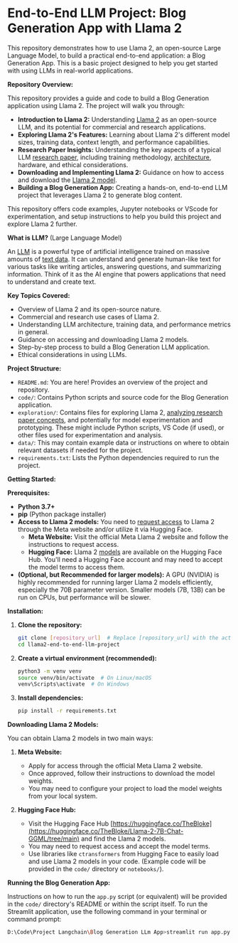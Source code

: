 # End-to-End LLM Project: Blog Generation App with Llama 2


This repository demonstrates how to use Llama 2, an open-source Large Language Model, to build a practical end-to-end application: a Blog Generation App. This is a basic project designed to help you get started with using LLMs in real-world applications.

**Repository Overview:**

This repository provides a guide and code to build a Blog Generation application using Llama 2. The project will walk you through:

*   **Introduction to Llama 2:** Understanding [Llama 2](https://github.com/meta-llama) as an open-source LLM, and its potential for commercial and research applications.
*   **Exploring Llama 2's Features:**  Learning about Llama 2's different model sizes, training data, context length, and performance capabilities.
*   **Research Paper Insights:**  Understanding the key aspects of a typical LLM [research paper](https://ai.meta.com/research/publications/llama-2-open-foundation-and-fine-tuned-chat-models/), including training methodology, [architecture](https://github.com/meta-llama/llama-stack), hardware, and ethical considerations.
*   **Downloading and Implementing Llama 2:**  Guidance on how to access and download the [Llama 2 model](https://github.com/meta-llama/llama-models?tab=readme-ov-file#download).
*   **Building a Blog Generation App:**  Creating a hands-on, end-to-end LLM project that leverages Llama 2 to generate blog content.

This repository offers code examples, Jupyter notebooks or VScode for experimentation, and setup instructions to help you build this project and explore Llama 2 further.

**What is LLM?** (Large Language Model)

An [LLM](https://www.cloudflare.com/learning/ai/what-is-large-language-model/) is a powerful type of artificial intelligence trained on massive amounts of [text data](https://ai.meta.com/blog/large-language-model-llama-meta-ai/). It can understand and generate human-like text for various tasks like writing articles, answering questions, and summarizing information.  Think of it as the AI engine that powers applications that need to understand and create text.

**Key Topics Covered:**

*   Overview of Llama 2 and its open-source nature.
*   Commercial and research use cases of Llama 2.
*   Understanding LLM architecture, training data, and performance metrics in general.
*   Guidance on accessing and downloading Llama 2 models.
*   Step-by-step process to build a Blog Generation LLM application.
*   Ethical considerations in using LLMs.

**Project Structure:**

*   `README.md`: You are here! Provides an overview of the project and repository.
*   `code/`: Contains Python scripts and source code for the Blog Generation application.
*   `exploration/`: Contains files for exploring Llama 2, [analyzing research paper concepts](https://ai.meta.com/research/publications/llama-2-open-foundation-and-fine-tuned-chat-models/), and potentially for model experimentation and prototyping. These might include Python scripts, VS Code (if used), or other files used for experimentation and analysis.
*   `data/`:  This may contain example data or instructions on where to obtain relevant datasets if needed for the project.
*   `requirements.txt`: Lists the Python dependencies required to run the project.

**Getting Started:**

**Prerequisites:**

*   **Python 3.7+**
*   **pip** (Python package installer)
*   **Access to Llama 2 models:** You need to [request access](https://www.llama.com/llama-downloads/) to Llama 2 through the Meta website and/or utilize it via Hugging Face.
    *   **Meta Website:** Visit the official Meta Llama 2 website and follow the instructions to request access.
    *   **Hugging Face:**  Llama 2 [models](https://huggingface.co/TheBloke/Llama-2-7B-Chat-GGML/tree/main) are available on the Hugging Face Hub. You'll need a Hugging Face account and may need to accept the model terms to access them.
*   **(Optional, but Recommended for larger models):** A GPU (NVIDIA) is highly recommended for running larger Llama 2 models efficiently, especially the 70B parameter version.  Smaller models (7B, 13B) can be run on CPUs, but performance will be slower.

**Installation:**

1.  **Clone the repository:**
    ```bash
    git clone [repository_url]  # Replace [repository_url] with the actual repo URL
    cd llama2-end-to-end-llm-project
    ```

2.  **Create a virtual environment (recommended):**
    ```bash
    python3 -m venv venv
    source venv/bin/activate  # On Linux/macOS
    venv\Scripts\activate  # On Windows
    ```

3.  **Install dependencies:**
    ```bash
    pip install -r requirements.txt
    ```

**Downloading Llama 2 Models:**

You can obtain Llama 2 models in two main ways:

1.  **Meta Website:**
    *   Apply for access through the official Meta Llama 2 website.
    *   Once approved, follow their instructions to download the model weights.
    *   You may need to configure your project to load the model weights from your local system.

2.  **Hugging Face Hub:**
    *   Visit the Hugging Face Hub [https://huggingface.co/TheBloke](https://huggingface.co/TheBloke/Llama-2-7B-Chat-GGML/tree/main) and find the Llama 2 models.
    *   You may need to request access and accept the model terms.
    *   Use libraries like `ctransformers` from Hugging Face to easily load and use Llama 2 models in your code.  (Example code will be provided in the `code/` directory or `notebooks/`).

**Running the Blog Generation App:**

Instructions on how to run the `app.py` script (or equivalent) will be provided in the `code/` directory's README or within the script itself. To run the Streamlit application, use the following command in your terminal or command prompt:

```bash
D:\Code\Project Langchain\Blog Generation LLm App>streamlit run app.py
